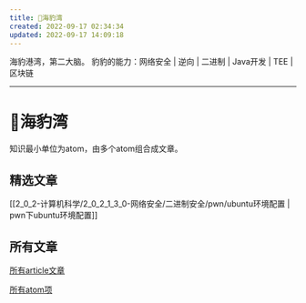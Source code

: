 ```yaml
---
title: 🦭海豹湾
created: 2022-09-17 02:34:34
updated: 2022-09-17 14:09:18
---
```


海豹港湾，第二大脑。
豹豹的能力：网络安全 | 逆向 | 二进制 | Java开发 | TEE | 区块链

---

# 🦭海豹湾

知识最小单位为atom，由多个atom组合成文章。

## 精选文章

[[2_0_2-计算机科学/2_0_2_1_3_0-网络安全/二进制安全/pwn/ubuntu环境配置 | pwn下ubuntu环境配置]]

## 所有文章

[所有article文章](https://harbor.mffseal.top/tags/article)

[所有atom项](https://harbor.mffseal.top/tags/atom)